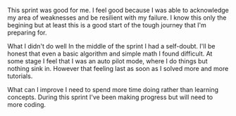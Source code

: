 This sprint was good for me. I feel good because I was able to acknowledge my area of weaknesses and be resilient with my failure. I know this only the begining but at least this is a good start of the tough journey that I'm preparing for. 

What I didn't do well
In the middle of the sprint I had a self-doubt. I'll be honest that even a basic algorithm and simple math I found difficult. At some stage I feel that I was an auto pilot mode, where I do things but nothing sink in. However that feeling last as soon as I solved more and more tutorials. 

What can I improve
I need to spend more time doing rather than learning concepts. During this sprint I've been making progress but will need to more coding. 